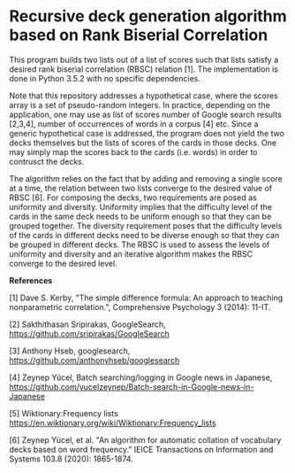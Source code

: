 # Recursive deck generation algorithm based on Rank Biserial Correlation

This program builds two lists out of a list of scores such that lists satisfy a desired rank biserial correlation (RBSC) relation [1]. The implementation is done in Python 3.5.2 with no specific dependencies.

Note that this repository addresses a hypothetical case, where the scores array is a set of pseudo-random integers. In practice, depending on  the application, one may use as list of scores number of Google search results [2,3,4], number of occurrences of words in a corpus [4] etc. Since a generic hypothetical case is addressed, the program does not yield the two decks themselves but the lists of scores of the cards in those decks. One may simply map the scores back to the cards (i.e. words) in order to contrusct the decks. 

The algorithm relies on the fact that by adding and removing a single score at a time, the relation between two lists converge to the desired value of RBSC [6]. For composing the decks, two requirements are posed as uniformity and diversity. Uniformity implies that the difficulty level of the cards in the same deck needs to be uniform enough so that they can be grouped together. The diversity requirement poses that the difficulty levels of the cards in different decks need to be diverse enough so that they can be grouped in different decks. The RBSC is used to assess the levels of uniformity and diversity and an iterative algorithm makes the RBSC converge to the desired level.


**References**

[1] Dave S. Kerby, "The simple difference formula: An approach to teaching nonparametric correlation.", Comprehensive Psychology 3 (2014): 11-IT.

[2] Sakthithasan Sripirakas, GoogleSearch, https://github.com/sripirakas/GoogleSearch

[3] Anthony Hseb, googlesearch, https://github.com/anthonyhseb/googlesearch

[4] Zeynep Yücel, Batch searching/logging in Google news in Japanese, https://github.com/yucelzeynep/Batch-search-in-Google-news-in-Japanese

[5] Wiktionary:Frequency lists https://en.wiktionary.org/wiki/Wiktionary:Frequency_lists

[6] Zeynep Yücel, et al. "An algorithm for automatic collation of vocabulary decks based on word frequency." IEICE Transactions on Information and Systems 103.8 (2020): 1865-1874.
